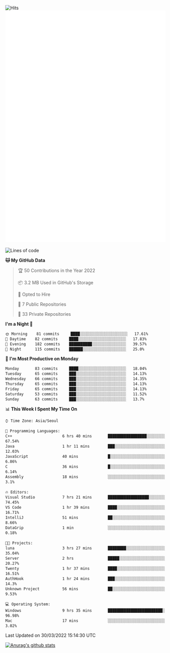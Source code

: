 ![Hits](https://hits.seeyoufarm.com/api/count/incr/badge.svg?url=https%3A%2F%2Fgithub.com%2Fkokose1234&count_bg=%2379C83D&title_bg=%23555555&icon=apple.svg&icon_color=%23E7E7E7&title=hits&edge_flat=false)
<br/>
![Metrics](https://github.com/kokose1234/kokose1234/blob/main/github-metrics.svg)

<!--START_SECTION:waka-->
![Lines of code](https://img.shields.io/badge/From%20Hello%20World%20I%27ve%20Written-2%20Million%20lines%20of%20code-blue)

**🐱 My GitHub Data** 

> 🏆 50 Contributions in the Year 2022
 > 
> 📦 3.2 MB Used in GitHub's Storage 
 > 
> 💼 Opted to Hire
 > 
> 📜 7 Public Repositories 
 > 
> 🔑 33 Private Repositories  
 > 
**I'm a Night 🦉** 

```text
🌞 Morning    81 commits     ████░░░░░░░░░░░░░░░░░░░░░   17.61% 
🌆 Daytime    82 commits     ████░░░░░░░░░░░░░░░░░░░░░   17.83% 
🌃 Evening    182 commits    ██████████░░░░░░░░░░░░░░░   39.57% 
🌙 Night      115 commits    ██████░░░░░░░░░░░░░░░░░░░   25.0%

```
📅 **I'm Most Productive on Monday** 

```text
Monday       83 commits     ████░░░░░░░░░░░░░░░░░░░░░   18.04% 
Tuesday      65 commits     ███░░░░░░░░░░░░░░░░░░░░░░   14.13% 
Wednesday    66 commits     ███░░░░░░░░░░░░░░░░░░░░░░   14.35% 
Thursday     65 commits     ███░░░░░░░░░░░░░░░░░░░░░░   14.13% 
Friday       65 commits     ███░░░░░░░░░░░░░░░░░░░░░░   14.13% 
Saturday     53 commits     ███░░░░░░░░░░░░░░░░░░░░░░   11.52% 
Sunday       63 commits     ███░░░░░░░░░░░░░░░░░░░░░░   13.7%

```


📊 **This Week I Spent My Time On** 

```text
⌚︎ Time Zone: Asia/Seoul

💬 Programming Languages: 
C++                      6 hrs 40 mins       █████████████████░░░░░░░░   67.54% 
Java                     1 hr 11 mins        ███░░░░░░░░░░░░░░░░░░░░░░   12.03% 
JavaScript               40 mins             █░░░░░░░░░░░░░░░░░░░░░░░░   6.86% 
C                        36 mins             █░░░░░░░░░░░░░░░░░░░░░░░░   6.14% 
Assembly                 18 mins             ░░░░░░░░░░░░░░░░░░░░░░░░░   3.1%

🔥 Editors: 
Visual Studio            7 hrs 21 mins       ██████████████████░░░░░░░   74.45% 
VS Code                  1 hr 39 mins        ████░░░░░░░░░░░░░░░░░░░░░   16.71% 
IntelliJ                 51 mins             ██░░░░░░░░░░░░░░░░░░░░░░░   8.66% 
DataGrip                 1 min               ░░░░░░░░░░░░░░░░░░░░░░░░░   0.18%

🐱‍💻 Projects: 
luna                     3 hrs 27 mins       ████████░░░░░░░░░░░░░░░░░   35.04% 
Server                   2 hrs               █████░░░░░░░░░░░░░░░░░░░░   20.27% 
Twenty                   1 hr 37 mins        ████░░░░░░░░░░░░░░░░░░░░░   16.51% 
AuthHook                 1 hr 24 mins        ███░░░░░░░░░░░░░░░░░░░░░░   14.3% 
Unknown Project          56 mins             ██░░░░░░░░░░░░░░░░░░░░░░░   9.53%

💻 Operating System: 
Windows                  9 hrs 35 mins       ████████████████████████░   96.98% 
Mac                      17 mins             ░░░░░░░░░░░░░░░░░░░░░░░░░   3.02%

```


 Last Updated on 30/03/2022 15:14:30 UTC
<!--END_SECTION:waka-->

[![Anurag's github stats](https://github-readme-stats.vercel.app/api?username=kokose1234&theme=dracula)](https://github.com/anuraghazra/github-readme-stats)



	
